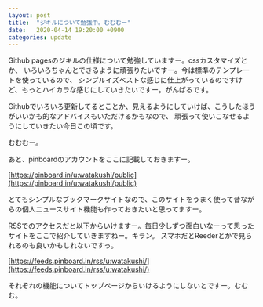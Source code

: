 ```yaml
---
layout: post
title:  "ジキルについて勉強中。むむむー"
date:   2020-04-14 19:20:00 +0900
categories: update
---
```


Github pagesのジキルの仕様について勉強していますー。cssカスタマイズとか、
いろいろちゃんとできるように頑張りたいですー。今は標準のテンプレートを使っているので、
シンプルイズベストな感じに仕上がっているのですけど、もっとハイカラな感じにしていきたいですー。がんばるです。

Githubでいろいろ更新してるとことか、見えるようにしていけば、こうしたほうがいいかも的なアドバイスもいただけるかもなので、
頑張って使いこなせるようにしていきたい今日この頃です。

むむむー。

あと、pinboardのアカウントをここに記載しておきますー。

[https://pinboard.in/u:watakushi/public](https://pinboard.in/u:watakushi/public)

とてもシンプルなブックマークサイトなので、このサイトをうまく使って昔ながらの個人ニュースサイト機能も作っておきたいと思ってますー。

RSSでのアクセスだと以下からいけますー。毎日少しずつ面白いなーって思ったサイトをここで紹介していきますねー。キラン。
スマホだとReederとかで見られるのも良いかもしれないですっ。

[https://feeds.pinboard.in/rss/u:watakushi/](https://feeds.pinboard.in/rss/u:watakushi/)

それぞれの機能についてトップページからいけるようにしないとですー。むむむ。